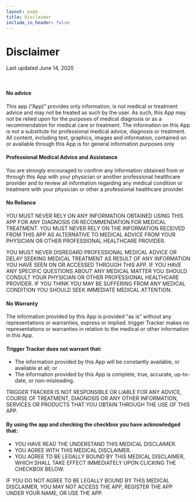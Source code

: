 ```yaml
---
layout: page
title: Disclaimer
include_in_header: false
---
```


# Disclaimer
Last updated June 14, 2020

<br>

#### No advice
This app (“App)” provides only information, is not medical or treatment advice and may not be treated as such by the user. As such, this App may not be relied upon for the purposes of medical diagnosis or as a recommendation for medical care or treatment. The information on this App is not a substitute for professional medical advice, diagnosis or treatment. All content, including text, graphics, images and information, contained on or available through this App is for general information purposes only

#### Professional Medical Advice and Assistance
You are strongly encouraged to confirm any information obtained from or through this App with your physician or another professional healthcare provider and to review all information regarding any medical condition or treatment with your physician or other a professional healthcare provider.

#### No Reliance
YOU MUST NEVER RELY ON ANY INFORMATION OBTAINED USING THIS APP FOR ANY DIAGNOSIS OR RECOMMENDATION FOR MEDICAL TREATMENT. YOU MUST NEVER RELY ON THE INFORMATION RECEIVED FROM THIS APP AS ALTERNATIVE TO MEDICAL ADVICE FROM YOUR PHYSICIAN OR OTHER PROFESSIONAL HEALTHCARE PROVIDER.

YOU MUST NEVER DISREGARD PROFESSIONAL MEDICAL ADVICE OR DELAY SEEKING MEDICAL TREATMENT AS RESULT OF ANY INFORMATION YOU HAVE SEEN ON OR ACCESSED THROUGH THIS APP. IF YOU HAVE ANY SPECIFIC QUESTIONS ABOUT ANY MEDICAL MATTER YOU SHOULD CONSULT YOUR PHYSICIAN OR OTHER PROFESSIONAL HEALTHCARE PROVIDER. IF YOU THINK YOU MAY BE SUFFERING FROM ANY MEDICAL CONDITION YOU SHOULD SEEK IMMEDIATE MEDICAL ATTENTION.

#### No Warranty
The information provided by this App is provided “as is” without any representations or warranties, express or implied. trigger Tracker makes no representations or warranties in relation to the medical or other information in this App.

#### Trigger Tracker does not warrant that:
- The information provided by this App will be constantly available, or available at all;
or
- The information provided by this App is complete, true, accurate, up-to-date, or non-misleading.

TRIGGER TRACKER IS NOT RESPONSIBLE OR LIABLE FOR ANY ADVICE, COURSE OF TREATMENT, DIAGNOSIS OR ANY OTHER INFORMATION, SERVICES OR PRODUCTS THAT YOU OBTAIN THROUGH THE USE OF THIS APP.

####  By using the app and checking the checkbox you have acknowledged that:
- YOU HAVE READ THE UNDERSTAND THIS MEDICAL DISCLAIMER.
- YOU AGREE WITH THIS MEDICAL DISCLAIMER.
- YOU AGREE TO BE LEGALLY BOUND BY THIS MEDICAL DISCLAIMER, WHICH SHALL TAKE EFFECT IMMEDIATELY UPON CLICKING THE CHECKBOX BELOW.

IF YOU DO NOT AGREE TO BE LEGALLY BOUND BY THIS MEDICAL DISCLAIMER, YOU MAY NOT ACCESS THE APP, REGISTER THE APP UNDER YOUR NAME, OR USE THE APP.